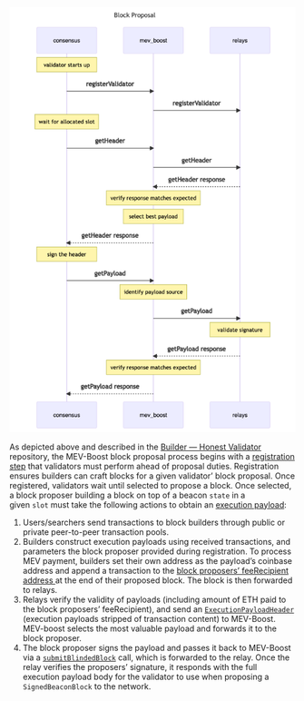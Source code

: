 ![MEV-Boost Block Proposal](https://raw.githubusercontent.com/flashbots/mev-boost/main/docs/block-proposal.png)


As depicted above and described in the [Builder — Honest Validator](https://github.com/ethereum/builder-specs/blob/main/specs/validator.md#builder----honest-validator) repository, the MEV-Boost block proposal process begins with a [registration step](https://github.com/ethereum/builder-specs/blob/main/specs/validator.md#registration-dissemination) that validators must perform ahead of  proposal duties. Registration ensures builders can craft blocks for a given validator’ block proposal. Once registered, validators wait until selected to propose a block. Once selected, a block proposer building a block on top of a beacon `state` in a given `slot` must take the following actions to obtain an [execution payload](https://github.com/ethereum/consensus-specs/blob/a45ee9bf5b1fde766d69e551a6b1a21fe2531734/specs/merge/beacon-chain.md#executionpayload):

1. Users/searchers send transactions to block builders through public or private peer-to-peer transaction pools.
2. Builders construct execution payloads using received transactions, and parameters the block proposer provided during registration. To process MEV payment, builders set their own address as the payload’s coinbase address and append a transaction to the [block proposers’ feeRecipient address ](https://flashbots.notion.site/WIP-Builder-Payments-to-Block-Proposers-530eb36c60ad417a8702dd26da810b72)at the end of their proposed block. The block is then forwarded to relays.
3. Relays verify the validity of payloads (including amount of ETH paid to the block proposers’ feeRecipient), and send an [`ExecutionPayloadHeader`](https://github.com/ethereum/consensus-specs/blob/a45ee9bf5b1fde766d69e551a6b1a21fe2531734/specs/merge/beacon-chain.md#executionpayloadheader) (execution payloads stripped of transaction content) to MEV-Boost. MEV-boost selects the most valuable payload and forwards it to the block proposer.
4. The block proposer signs the payload and passes it back to MEV-Boost via a [`submitBlindedBlock`](https://ethereum.github.io/builder-specs/#/Builder/submitBlindedBlock) call, which is forwarded to the relay. Once the relay verifies the proposers’ signature, it responds with the full execution payload body for the validator to use when proposing a `SignedBeaconBlock` to the network.
